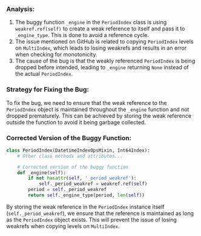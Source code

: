### Analysis:
1. The buggy function `_engine` in the `PeriodIndex` class is using `weakref.ref(self)` to create a weak reference to itself and pass it to `_engine_type`. This is done to avoid a reference cycle.
2. The issue mentioned on GitHub is related to copying `PeriodIndex` levels on `MultiIndex`, which leads to losing weakrefs and results in an error when checking for monotonicity.
3. The cause of the bug is that the weakly referenced `PeriodIndex` is being dropped before intended, leading to `_engine` returning `None` instead of the actual `PeriodIndex`.

### Strategy for Fixing the Bug:
To fix the bug, we need to ensure that the weak reference to the `PeriodIndex` object is maintained throughout the `_engine` function and not dropped prematurely. This can be achieved by storing the weak reference outside the function to avoid it being garbage collected.

### Corrected Version of the Buggy Function:
```python
class PeriodIndex(DatetimeIndexOpsMixin, Int64Index):
    # Other class methods and attributes...

    # Corrected version of the buggy function
    def _engine(self):
        if not hasattr(self, '_period_weakref'):
            self._period_weakref = weakref.ref(self)
        period = self._period_weakref
        return self._engine_type(period, len(self))
``` 

By storing the weak reference in the `PeriodIndex` instance itself (`self._period_weakref`), we ensure that the reference is maintained as long as the `PeriodIndex` object exists. This will prevent the issue of losing weakrefs when copying levels on `MultiIndex`.